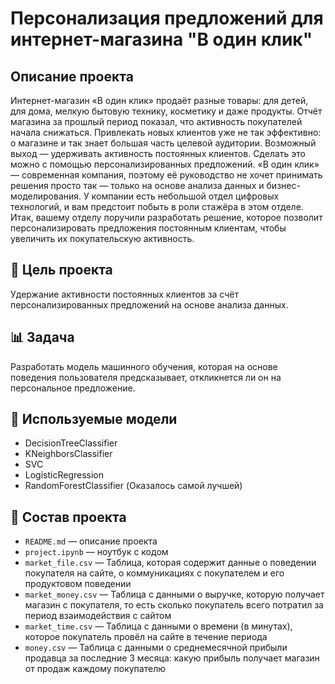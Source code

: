 # Персонализация предложений для интернет-магазина "В один клик"

## Описание проекта 
Интернет-магазин «В один клик» продаёт разные товары: для детей, для дома, мелкую бытовую технику, косметику и даже продукты. Отчёт магазина за прошлый период показал, что активность покупателей начала снижаться. Привлекать новых клиентов уже не так эффективно: о магазине и так знает большая часть целевой аудитории. Возможный выход — удерживать активность постоянных клиентов. Сделать это можно с помощью персонализированных предложений. «В один клик» — современная компания, поэтому её руководство не хочет принимать решения просто так — только на основе анализа данных и бизнес-моделирования. У компании есть небольшой отдел цифровых технологий, и вам предстоит побыть в роли стажёра в этом отделе. Итак, вашему отделу поручили разработать решение, которое позволит персонализировать предложения постоянным клиентам, чтобы увеличить их покупательскую активность. 

## 📌 Цель проекта
Удержание активности постоянных клиентов за счёт персонализированных предложений на основе анализа данных.

## 📊 Задача
Разработать модель машинного обучения, которая на основе поведения пользователя предсказывает, откликнется ли он на персональное предложение.

## 🧠 Используемые модели
- DecisionTreeClassifier  
- KNeighborsClassifier  
- SVC  
- LogisticRegression
- RandomForestClassifier (Оказалось самой лучшей)

## 📁 Состав проекта
- `README.md` — описание проекта
- `project.ipynb` — ноутбук с кодом
- `market_file.csv` — Таблица, которая содержит данные о поведении покупателя на сайте, о коммуникациях с покупателем и его продуктовом поведении
- `market_money.csv` — Таблица с данными о выручке, которую получает магазин с покупателя, то есть сколько покупатель всего потратил за период взаимодействия с сайтом
- `market_time.csv` — Таблица с данными о времени (в минутах), которое покупатель провёл на сайте в течение периода
- `money.csv` —  Таблица с данными о среднемесячной прибыли продавца за последние 3 месяца: какую прибыль получает магазин от продаж каждому покупателю
